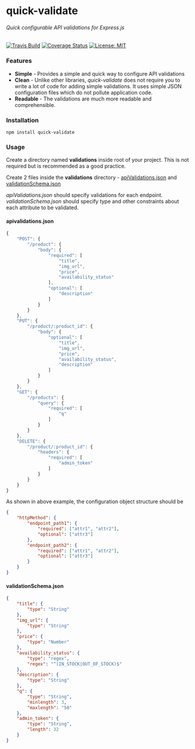 # quick-validate 
###### Quick configurable API validations for Express.js

[![Travis Build](https://api.travis-ci.org/moyukhbera/quick-validate.svg)](https://travis-ci.org/github/moyukhbera/quick-validate) [![Coverage Status](https://coveralls.io/repos/github/moyukhbera/quick-validate/badge.svg?branch=master)](https://coveralls.io/github/moyukhbera/quick-validate?branch=master) [![License: MIT](https://img.shields.io/badge/License-MIT-red.svg)](https://opensource.org/licenses/MIT)

### Features

* **Simple** - Provides a simple and quick way to configure API validations
* **Clean** - Unlike other libraries, _quick-validate_ does not require you to write a lot of code for adding simple validations. It uses simple JSON configuration files which do not pollute application code. 
* **Readable** - The validations are much more readable and comprehensible. 

### Installation
`
npm install quick-validate
`

### Usage

Create a directory named **validations** inside root of your project. This is not required but is recommended as a good practice.

Create 2 files inside the **validations** directory - [apiValidations.json](#head_apiValidations) and [validationSchema.json](#head_validationSchema)

_apiValidations.json_ should specify validations for each endpoint. _validationSchema.json_ should specify type and other constraints about each attribute to be validated.

#### <a name="head_apiValidations"></a>apivalidations.json

```js
{
	"POST": {
		"/product": {
			"body": {
				"required": [
					"title",
					"img_url",
					"price",
					"availability_status"
				],
				"optional": [
					"description"
				]
			}
		}
	},
	"PUT": {
		"/product/:product_id": {
			"body": {
				"optional": [
					"title",
					"img_url",
					"price",
					"availability_status",
					"description"
				]
			}
		}
	},
	"GET": {
		"/products": {
			"query": {
				"required": [
					"q"
				]
			}
		}
	},
	"DELETE": {
		"/product/:product_id": {
			"headers": {
				"required": [
					"admin_token"
				]
			}
		}
	}
}
```

As shown in above example, the configuration object structure should be

```json
{
	"httpMethod": {
		"endpoint_path1": {
			"required": ["attr1", "attr2"],
			"optional": ["attr3"]
		},
		"endpoint_path2": {
			"required": ["attr1", "attr2"],
			"optional": ["attr3"]
		}
	}
}
```

#### <a name="head_validationSchema"></a>validationSchema.json

```json
{
	"title": {
		"type": "String"
	},
	"img_url": {
		"type": "String"
	},
	"price": {
		"type": "Number"
	},
	"availability_status": {
		"type": "regex",
		"regex": "^(IN_STOCK|OUT_OF_STOCK)$"
	},
	"description": {
		"type": "String"
	},
	"q": {
		"type": "String",
		"minlength": 3,
		"maxlength": "50"
	},
	"admin_token": {
		"type": "String",
		"length": 32
	}
}
```
